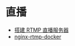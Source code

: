 # 直播

- [搭建 RTMP 直播服务器](https://wjoan.github.io/2017/06/15/nginx-rtmp-module/)
- [nginx-rtmp-docker](https://github.com/tiangolo/nginx-rtmp-docker)
